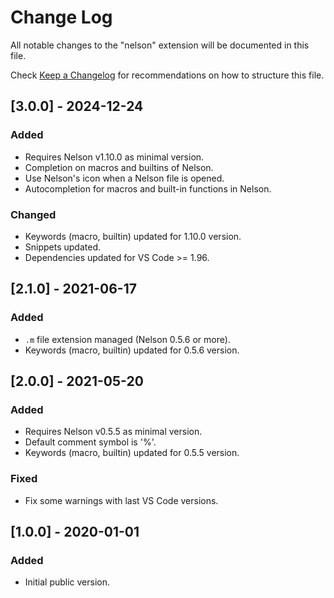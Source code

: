 # Change Log

All notable changes to the "nelson" extension will be documented in this file.

Check [Keep a Changelog](http://keepachangelog.com/) for recommendations on how to structure this file.

## [3.0.0] - 2024-12-24

### Added

- Requires Nelson v1.10.0 as minimal version.
- Completion on macros and builtins of Nelson.
- Use Nelson's icon when a Nelson file is opened.
- Autocompletion for macros and built-in functions in Nelson.

### Changed

- Keywords (macro, builtin) updated for 1.10.0 version.
- Snippets updated.
- Dependencies updated for VS Code >= 1.96.

## [2.1.0] - 2021-06-17

### Added

- `.m` file extension managed (Nelson 0.5.6 or more).
- Keywords (macro, builtin) updated for 0.5.6 version.

## [2.0.0] - 2021-05-20

### Added

- Requires Nelson v0.5.5 as minimal version.
- Default comment symbol is '%'.
- Keywords (macro, builtin) updated for 0.5.5 version.

### Fixed

- Fix some warnings with last VS Code versions.

## [1.0.0] - 2020-01-01

### Added

- Initial public version.
